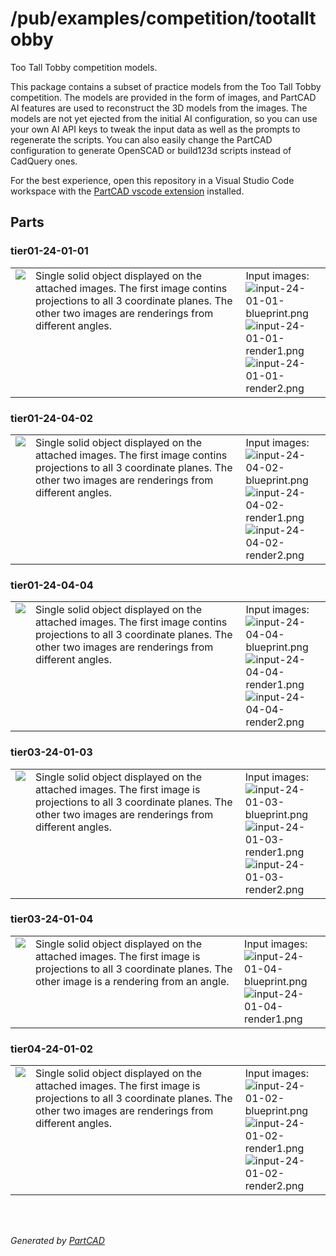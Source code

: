 # /pub/examples/competition/tootalltobby

Too Tall Tobby competition models.

This package contains a subset of practice models from the Too Tall Tobby competition.
The models are provided in the form of images, and PartCAD AI features are used
to reconstruct the 3D models from the images.
The models are not yet ejected from the initial AI configuration, so you
can use your own AI API keys to tweak the input data as well as the prompts to
regenerate the scripts.
You can also easily change the PartCAD configuration
to generate OpenSCAD or build123d scripts instead of CadQuery ones.

For the best experience, open this repository in a Visual Studio Code workspace with the
[PartCAD vscode extension](https://marketplace.visualstudio.com/items?itemName=OpenVMP.partcad)
installed.

## Parts

### tier01-24-01-01
<table><tr>
<td valign=top><a href="tier01-24-01-01.py"><img src="././tier01-24-01-01.svg" style="width: auto; height: auto; max-width: 200px; max-height: 200px;"></a></td>
<td valign=top>Single solid object displayed on the attached images.
The first image contins projections to all 3 coordinate planes.
The other two images are renderings from different angles.
</td>
<td valign=top>Input images:
</br><img src="input-24-01-01-blueprint.png" alt="input-24-01-01-blueprint.png" style="width: auto; height: auto; max-width: 200px; max-height: 200px;" />
</br><img src="input-24-01-01-render1.png" alt="input-24-01-01-render1.png" style="width: auto; height: auto; max-width: 200px; max-height: 200px;" />
</br><img src="input-24-01-01-render2.png" alt="input-24-01-01-render2.png" style="width: auto; height: auto; max-width: 200px; max-height: 200px;" />
</td>
</tr></table>

### tier01-24-04-02
<table><tr>
<td valign=top><a href="tier01-24-04-02.py"><img src="././tier01-24-04-02.svg" style="width: auto; height: auto; max-width: 200px; max-height: 200px;"></a></td>
<td valign=top>Single solid object displayed on the attached images.
The first image contins projections to all 3 coordinate planes.
The other two images are renderings from different angles.
</td>
<td valign=top>Input images:
</br><img src="input-24-04-02-blueprint.png" alt="input-24-04-02-blueprint.png" style="width: auto; height: auto; max-width: 200px; max-height: 200px;" />
</br><img src="input-24-04-02-render1.png" alt="input-24-04-02-render1.png" style="width: auto; height: auto; max-width: 200px; max-height: 200px;" />
</br><img src="input-24-04-02-render2.png" alt="input-24-04-02-render2.png" style="width: auto; height: auto; max-width: 200px; max-height: 200px;" />
</td>
</tr></table>

### tier01-24-04-04
<table><tr>
<td valign=top><a href="tier01-24-04-04.py"><img src="././tier01-24-04-04.svg" style="width: auto; height: auto; max-width: 200px; max-height: 200px;"></a></td>
<td valign=top>Single solid object displayed on the attached images.
The first image contins projections to all 3 coordinate planes.
The other two images are renderings from different angles.
</td>
<td valign=top>Input images:
</br><img src="input-24-04-04-blueprint.png" alt="input-24-04-04-blueprint.png" style="width: auto; height: auto; max-width: 200px; max-height: 200px;" />
</br><img src="input-24-04-04-render1.png" alt="input-24-04-04-render1.png" style="width: auto; height: auto; max-width: 200px; max-height: 200px;" />
</br><img src="input-24-04-04-render2.png" alt="input-24-04-04-render2.png" style="width: auto; height: auto; max-width: 200px; max-height: 200px;" />
</td>
</tr></table>

### tier03-24-01-03
<table><tr>
<td valign=top><a href="tier03-24-01-03.py"><img src="././tier03-24-01-03.svg" style="width: auto; height: auto; max-width: 200px; max-height: 200px;"></a></td>
<td valign=top>Single solid object displayed on the attached images.
The first image is projections to all 3 coordinate planes.
The other two images are renderings from different angles.
</td>
<td valign=top>Input images:
</br><img src="input-24-01-03-blueprint.png" alt="input-24-01-03-blueprint.png" style="width: auto; height: auto; max-width: 200px; max-height: 200px;" />
</br><img src="input-24-01-03-render1.png" alt="input-24-01-03-render1.png" style="width: auto; height: auto; max-width: 200px; max-height: 200px;" />
</br><img src="input-24-01-03-render2.png" alt="input-24-01-03-render2.png" style="width: auto; height: auto; max-width: 200px; max-height: 200px;" />
</td>
</tr></table>

### tier03-24-01-04
<table><tr>
<td valign=top><a href="tier03-24-01-04.py"><img src="././tier03-24-01-04.svg" style="width: auto; height: auto; max-width: 200px; max-height: 200px;"></a></td>
<td valign=top>Single solid object displayed on the attached images.
The first image is projections to all 3 coordinate planes.
The other image is a rendering from an angle.
</td>
<td valign=top>Input images:
</br><img src="input-24-01-04-blueprint.png" alt="input-24-01-04-blueprint.png" style="width: auto; height: auto; max-width: 200px; max-height: 200px;" />
</br><img src="input-24-01-04-render1.png" alt="input-24-01-04-render1.png" style="width: auto; height: auto; max-width: 200px; max-height: 200px;" />
</td>
</tr></table>

### tier04-24-01-02
<table><tr>
<td valign=top><a href="tier04-24-01-02.py"><img src="././tier04-24-01-02.svg" style="width: auto; height: auto; max-width: 200px; max-height: 200px;"></a></td>
<td valign=top>Single solid object displayed on the attached images.
The first image is projections to all 3 coordinate planes.
The other two images are renderings from different angles.
</td>
<td valign=top>Input images:
</br><img src="input-24-01-02-blueprint.png" alt="input-24-01-02-blueprint.png" style="width: auto; height: auto; max-width: 200px; max-height: 200px;" />
</br><img src="input-24-01-02-render1.png" alt="input-24-01-02-render1.png" style="width: auto; height: auto; max-width: 200px; max-height: 200px;" />
</br><img src="input-24-01-02-render2.png" alt="input-24-01-02-render2.png" style="width: auto; height: auto; max-width: 200px; max-height: 200px;" />
</td>
</tr></table>

<br/><br/>

*Generated by [PartCAD](https://partcad.org/)*
